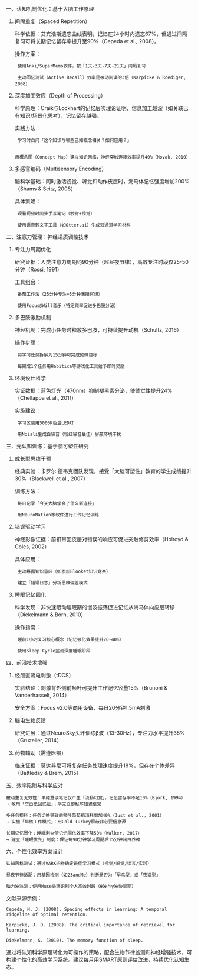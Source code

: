 一、认知机制优化：基于大脑工作原理
1. 间隔重复（Spaced Repetition）

    科学依据：艾宾浩斯遗忘曲线表明，记忆在24小时内遗忘67%，但通过间隔复习可将长期记忆留存率提升至90%（Cepeda et al., 2008）。

    操作方案：

        使用Anki/SuperMemo软件，按「1天-3天-7天-21天」间隔复习

        主动回忆测试（Active Recall）效率是被动阅读的3倍（Karpicke & Roediger, 2008）

2. 深度加工效应（Depth of Processing）

    科学原理：Craik与Lockhart的记忆层次理论证明，信息加工越深（如关联已有知识/场景化思考），记忆留存越强。

    实践方法：

        学习时自问「这个知识与哪些已知概念相关？如何应用？」

        用概念图（Concept Map）建立知识网络，神经突触连接效率提升40%（Novak, 2010）

3. 多感官编码（Multisensory Encoding）

    脑科学基础：同时激活视觉、听觉和动作皮层时，海马体记忆强度增加200%（Shams & Seitz, 2008）

    具体策略：

        观看视频时同步手写笔记（触觉+视觉）

        使用语音转文字工具（如Otter.ai）生成双通道学习材料

二、注意力管理：神经递质调控技术
1. 专注力周期优化

    研究证据：人类注意力周期约90分钟（超昼夜节律），高效专注时段仅25-50分钟（Rossi, 1991）

    工具组合：

        番茄工作法（25分钟专注+5分钟闭眼冥想）

        使用Focus@Will音乐（特定频率促进多巴胺分泌）

2. 多巴胺激励机制

    神经机制：完成小任务时释放多巴胺，可持续提升动机（Schultz, 2016）

    操作步骤：

        将学习任务拆解为15分钟可完成的微目标

        每完成1个任务用Habitica等游戏化工具给予即时奖励

3. 环境设计科学

    实证数据：蓝色灯光（470nm）抑制褪黑素分泌，使警觉性提升24%（Chellappa et al., 2011）

    实施建议：

        学习区使用5000K色温LED灯

        用Noisli生成白噪音（粉红噪音最佳）屏蔽环境干扰

三、元认知训练：基于脑可塑性研究
1. 成长型思维干预

    经典实验：卡罗尔·德韦克团队发现，接受「大脑可塑性」教育的学生成绩提升30%（Blackwell et al., 2007）

    训练方法：

        每日记录「今天大脑学会了什么新连接」

        用NeuroNation等软件进行工作记忆训练

2. 错误驱动学习

    神经影像证据：前扣带回皮层对错误的响应可促进突触修剪效率（Holroyd & Coles, 2002）

    具体应用：

        主动暴露知识盲区（如参加Blooket知识竞赛）

        建立「错误日志」分析思维偏差模式

3. 睡眠记忆固化

    科学发现：非快速眼动睡眠期的慢波振荡促进记忆从海马体向皮层转移（Diekelmann & Born, 2010）

    操作指南：

        睡前1小时复习核心概念（记忆强化效果提升20-40%）

        使用Sleep Cycle监测深度睡眠阶段

四、前沿技术增强
1. 经颅直流电刺激（tDCS）

    实验结论：刺激背外侧前额叶可提升工作记忆容量15%（Brunoni & Vanderhasselt, 2014）

    安全方案：Focus v2.0等商用设备，每日20分钟1.5mA刺激

2. 脑电生物反馈

    研究进展：通过NeuroSky头环训练β波（13-30Hz），专注力水平提升35%（Gruzelier, 2014）

3. 药物辅助（需遵医嘱）

    临床证据：莫达非尼可将复杂任务处理速度提升18%，但存在个体差异（Battleday & Brem, 2015）

五、效率陷阱与科学应对

    被动重复无效性：单纯重读笔记仅产生「流畅幻觉」，记忆留存率不足10%（Bjork, 1994）
    → 改用「空白纸回忆法」：学完立即默写知识框架

    多任务损耗：任务切换导致前额叶葡萄糖消耗增加40%（Just et al., 2001）
    → 实施「单核工作模式」：用Cold Turkey屏蔽非必要信息源

    长期记忆固化：睡眠剥夺使记忆固化效率下降50%（Walker, 2017）
    → 建立「睡眠优先」制度：保证每90分钟学习周期后15分钟闭目养神

六、个性化效率方案设计

    认知风格测试：通过VARK问卷确定最佳学习模式（视觉/听觉/读写/实践）

    昼夜节律适配：用基因检测（如23andMe）判断是否为「早鸟型」或「夜猫型」

    脑力波监测：使用Muse头环识别个人高效时段（θ波与γ波协同期）

文献来源示例：

    Cepeda, N. J. (2008). Spacing effects in learning: A temporal ridgeline of optimal retention.

    Karpicke, J. D. (2008). The critical importance of retrieval for learning.

    Diekelmann, S. (2010). The memory function of sleep.

通过将认知科学原理转化为可操作的策略，配合生物节律监测和神经增强技术，可构建个性化的高效学习系统。建议每月用SMART原则评估改进，持续优化认知生态。
